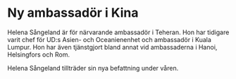 # Ny ambassadör i Kina

Helena Sångeland är för närvarande ambassadör i Teheran. Hon har tidigare varit chef för UD:s Asien\- och Oceanienenhet och ambassadör i Kuala Lumpur. Hon har även tjänstgjort bland annat vid ambassaderna i Hanoi, Helsingfors och Rom.

Helena Sångeland tillträder sin nya befattning under våren.
